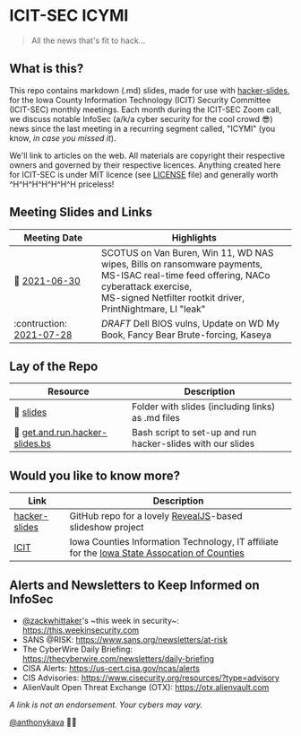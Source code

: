 # ICIT-SEC ICYMI
> All the news that's fit to hack...

## What is this?

This repo contains markdown (.md) slides, made for use with [hacker-slides](https://github.com/msoedov/hacker-slides), for the Iowa County Information Technology (ICIT) Security Committee (ICIT-SEC) monthly meetings. Each month during the ICIT-SEC Zoom call, we discuss notable InfoSec (a/k/a cyber security for the cool crowd :sunglasses:) news since the last meeting in a recurring segment called, "ICYMI" (you know, *in case you missed it*).

We'll link to articles on the web. All materials are copyright their respective owners and governed by their respective licences. Anything created here for ICIT-SEC is under MIT licence (see [LICENSE](LICENSE) file) and generally worth ^H^H^H^H^H^H^H priceless!

## Meeting Slides and Links

Meeting Date | Highlights
--- | ---
:floppy_disk: [2021-06-30](slides/2021-06-30.icit-sec.icymi.slides.md) | SCOTUS on Van Buren, Win 11, WD NAS wipes, Bills on ransomware payments,<br>MS-ISAC real-time feed offering, NACo cyberattack exercise,<br>MS-signed Netfilter rootkit driver, PrintNightmare, LI "leak"
:contruction: [2021-07-28](slides/2021-07-28.icit-sec.icymi.slides.md) | *DRAFT* Dell BIOS vulns, Update on WD My Book, Fancy Bear Brute-forcing, Kaseya

## Lay of the Repo

Resource | Description
--- | ---
:file_folder: [slides](slides) | Folder with slides (including links) as .md files
:shell: [get.and.run.hacker-slides.bs](get.and.run.hacker-slides.bs) | Bash script to set-up and run hacker-slides with our slides

## Would you like to know more?

Link | Description
--- | ---
[hacker-slides](https://github.com/msoedov/hacker-slides) | GitHub repo for a lovely [RevealJS](https://revealjs.com)-based slideshow project
[ICIT](https://iowacountiesit.org) | Iowa Counties Information Technology, IT affiliate for the [Iowa State Assocation of Counties](https://iowacounties.org)

## Alerts and Newsletters to Keep Informed on InfoSec

- [@zackwhittaker](https://twitter.com/zackwhittaker)'s \~this week in security\~: https://this.weekinsecurity.com
- SANS @RISK: https://www.sans.org/newsletters/at-risk
- The CyberWire Daily Briefing: https://thecyberwire.com/newsletters/daily-briefing
- CISA Alerts: https://us-cert.cisa.gov/ncas/alerts
- CIS Advisories: https://www.cisecurity.org/resources/?type=advisory
- AlienVault Open Threat Exchange (OTX): https://otx.alienvault.com

*A link is not an endorsement. Your cybers may vary.*

[@anthonykava](https://forensic.coffee) :male_detective:
